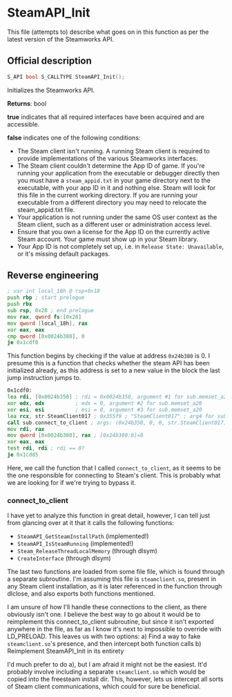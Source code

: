 # SteamAPI_Init

This file (attempts to) describe what goes on in this function as per the latest
version of the Steamworks API.

## Official description
```cpp
S_API bool S_CALLTYPE SteamAPI_Init();
```

Initializes the Steamworks API.

**Returns**: bool

**true** indicates that all required interfaces have been acquired and are
accessible.

**false** indicates one of the following conditions:
- The Steam client isn't running. A running Steam client is required to
provide implementations of the various Steamworks interfaces.
- The Steam client couldn't determine the App ID of game. If you're running your
application from the executable or debugger directly then you must have a
`steam_appid.txt` in your game directory next to the executable, with your app
ID in it and nothing else. Steam will look for this file in the current working
directory. If you are running your executable from a different directory you may
need to relocate the steam_appid.txt file.
- Your application is not running under the same OS user context as the Steam
client, such as a different user or administration access level.
- Ensure that you own a license for the App ID on the currently active Steam
account. Your game must show up in your Steam library.
- Your App ID is not completely set up, i.e. in `Release State: Unavailable`, or
it's missing default packages.

## Reverse engineering
```asm
; var int local_18h @ rsp+0x18
push rbp ; start prelogue
push rbx
sub rsp, 0x28 ; end prelogue
mov rax, qword fs:[0x28]
mov qword [local_18h], rax
xor eax, eax
cmp qword [0x0024b380], 0
je 0x1cdf0
```
This function begins by checking if the value at address `0x24b380` is 0. I
presume this is a function that checks whether the steam API has been
initialized already, as this address is set to a new value in the block the last
jump instruction jumps to.

```asm
0x1cdf0:
lea rdi, [0x0024b350] ; rdi = 0x0024b350, argument #1 for sub.memset_a20
xor edx, edx          ; edx = 0, argument #2 for sub.memset_a20
xor esi, esi          ; esi = 0, argument #3 for sub.memset_a20
lea rcx, str.SteamClient017 ; 0x355f9 ; "SteamClient017" ; arg4 for sub.memset_a20
call sub.connect_to_client ; args: (0x24b350, 0, 0, str.SteamClient017)
mov rdi, rax
mov qword [0x0024b380], rax ; [0x24b380:8]=0
xor eax, eax
test rdi, rdi ; rdi == 0?
je 0x1cdd5
```

Here, we call the function that I called `connect_to_client`, as it seems to be
the one responsible for connecting to Steam's client. This is probably what we
are looking for if we're trying to bypass it.

### connect_to_client
I have yet to analyze this function in great detail, however, I can tell just
from glancing over at it that it calls the following functions:
 - `SteamAPI_GetSteamInstallPath` (implemented!)
 - `SteamAPI_IsSteamRunning` (implemented!)
 - `Steam_ReleaseThreadLocalMemory` (through dlsym)
 - `CreateInterface` (through dlsym)

The last two functions are loaded from some file file, which is found through a
separate subroutine. I'm assuming this file is `steamclient.so`, present in any
Steam client installation, as it is later referenced in the function through
dlclose, and also exports both functions mentioned.

I am unsure of how I'll handle these connections to the client, as there
obviously isn't one. I believe the best way to go about it would be to
reimplement this connect_to_client subroutine, but since it isn't exported
anywhere in the file, as far as I know it's next to impossible to override with
LD_PRELOAD. This leaves us with two options:
 a) Find a way to fake `steamclient.so`'s presence, and then intercept both
 function calls
 b) Reimplement SteamAPI_Init in its entirety

I'd much prefer to do a), but I am afraid it might not be the easiest. It'd
probably involve including a separate `steamclient.so` which would be copied
into the freesteam install dir. This, however, lets us intercept all sorts of
Steam client communications, which could for sure be beneficial.